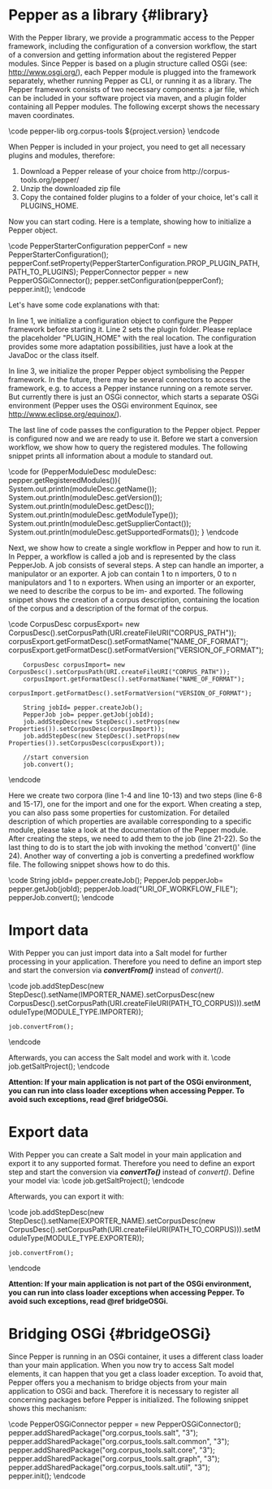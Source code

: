 Pepper as a library {#library}
======

With the Pepper library, we provide a programmatic access to the Pepper framework, including the configuration of a conversion workflow, the start of a conversion and getting information about the registered Pepper modules. Since Pepper is based on a plugin structure called OSGi (see: http://www.osgi.org/), each Pepper module is plugged into the framework separately, whether running Pepper as CLI, or running it as a library. The Pepper framework consists of two necessary components: a jar file, which can be included in your software project via maven, and a plugin folder containing all Pepper modules. The following excerpt shows the necessary maven coordinates.

\code
<dependency>
   <artifactId>pepper-lib</artifactId>
   <groupId>org.corpus-tools</groupId>
   <version>${project.version}</version>
</dependency>
\endcode 

When Pepper is included in your project, you need to get all necessary plugins and modules, therefore:
<ol>
<li>Download a Pepper release of your choice from http://corpus-tools.org/pepper/</li>
<li>Unzip the downloaded zip file</li>
<li>Copy the contained folder plugins to a folder of your choice, let's call it PLUGINS_HOME.</li>
</ol>
Now you can start coding. Here is a template, showing how to initialize a Pepper object.

\code
PepperStarterConfiguration pepperConf = new PepperStarterConfiguration();
pepperConf.setProperty(PepperStarterConfiguration.PROP_PLUGIN_PATH, PATH_TO_PLUGINS);
PepperConnector pepper = new PepperOSGiConnector();
pepper.setConfiguration(pepperConf);
pepper.init();
\endcode  

Let's have some code explanations with that:

In line 1, we initialize a configuration object to configure the Pepper framework before starting it. Line 2 sets the plugin folder. Please replace the placeholder "PLUGIN_HOME" with the real location. The configuration provides some more adaptation possibilities, just have a look at the JavaDoc or the class itself.

In line 3, we initialize the proper Pepper object symbolising the Pepper framework. In the future, there may be several connectors to access the framework, e.g. to access a Pepper instance running on a remote server. But currently there is just an OSGi connector, which starts a separate OSGi environment (Pepper uses the OSGi environment Equinox, see http://www.eclipse.org/equinox/).

The last line of code passes the configuration to the Pepper object. Pepper is configured now and we are ready to use it. Before we start a conversion workflow, we show how to query the registered modules. The following snippet prints all information about a module to standard out.

\code
    for (PepperModuleDesc moduleDesc: pepper.getRegisteredModules()){
        System.out.println(moduleDesc.getName());
        System.out.println(moduleDesc.getVersion());
        System.out.println(moduleDesc.getDesc());
        System.out.println(moduleDesc.getModuleType());
        System.out.println(moduleDesc.getSupplierContact());
        System.out.println(moduleDesc.getSupportedFormats());
    }
\endcode  

Next, we show how to create a single workflow in Pepper and how to run it. In Pepper, a workflow is called a job and is represented by the class PepperJob. A job consists of several steps. A step can handle an importer, a manipulator or an exporter. A job can contain 1 to n importers, 0 to n manipulators and 1 to n exporters. When using an importer or an exporter, we need to describe the corpus to be im- and exported. The following snippet shows the creation of a corpus description, containing the location of the corpus and a description of the format of the corpus.

\code
	    CorpusDesc corpusExport= new CorpusDesc().setCorpusPath(URI.createFileURI("CORPUS_PATH"));
	    corpusExport.getFormatDesc().setFormatName("NAME_OF_FORMAT");
	    corpusExport.getFormatDesc().setFormatVersion("VERSION_OF_FORMAT");
	    
	    CorpusDesc corpusImport= new CorpusDesc().setCorpusPath(URI.createFileURI("CORPUS_PATH"));
	    corpusImport.getFormatDesc().setFormatName("NAME_OF_FORMAT");
	    corpusImport.getFormatDesc().setFormatVersion("VERSION_OF_FORMAT");

	    String jobId= pepper.createJob();
	    PepperJob job= pepper.getJob(jobId);
	    job.addStepDesc(new StepDesc().setProps(new Properties()).setCorpusDesc(corpusImport));
	    job.addStepDesc(new StepDesc().setProps(new Properties()).setCorpusDesc(corpusExport));
	    
	    //start conversion
	    job.convert(); 
\endcode

Here we create two corpora (line 1-4 and line 10-13) and two steps (line 6-8 and 15-17), one for the import and one for the export. When creating a step, you can also pass some properties for customization. For detailed description of which properties are available corresponding to a specific module, please take a look at the documentation of the Pepper module. After creating the steps, we need to add them to the job (line 21-22). So the last thing to do is to start the job with invoking the method 'convert()' (line 24). Another way of converting a job is converting a predefined workflow file. The following snippet shows how to do this.

\code
    String jobId= pepper.createJob();
    PepperJob pepperJob= pepper.getJob(jobId);
    pepperJob.load("URI_OF_WORKFLOW_FILE");
    pepperJob.convert();
\endcode  


Import data
===

With Pepper you can just import data into a Salt model for further processing in your application. Therefore you need to define an import step and start the conversion via <b><i>convertFrom()</i></b> instead of <i>convert()</i>. 

\code
	job.addStepDesc(new StepDesc().setName(IMPORTER_NAME).setCorpusDesc(new CorpusDesc().setCorpusPath(URI.createFileURI(PATH_TO_CORPUS))).setModuleType(MODULE_TYPE.IMPORTER));

	job.convertFrom();
\endcode

Afterwards, you can access the Salt model and work with it. 
\code
	job.getSaltProject();
\endcode

<b> Attention: If your main application is not part of the OSGi environment, you can run into class loader exceptions when accessing Pepper. To avoid such exceptions, read @ref bridgeOSGi. </b>


Export data
===

With Pepper you can create a Salt model in your main application and export it to any supported format. Therefore you need to define an export step and start the conversion via <b><i>convertTo()</i></b> instead of <i>convert()</i>. Define your model via:
\code
	job.getSaltProject();
\endcode

Afterwards, you can export it with:

\code
	job.addStepDesc(new StepDesc().setName(EXPORTER_NAME).setCorpusDesc(new CorpusDesc().setCorpusPath(URI.createFileURI(PATH_TO_CORPUS))).setModuleType(MODULE_TYPE.EXPORTER));

	job.convertFrom();
\endcode

<b>Attention: If your main application is not part of the OSGi environment, you can run into class loader exceptions when accessing Pepper. To avoid such exceptions, read @ref bridgeOSGi. </b>

Bridging OSGi {#bridgeOSGi}
===

Since Pepper is running in an OSGi container, it uses a different class loader than your main application. When you now try to access Salt model elements, it can happen that you get a class loader exception. To avoid that, Pepper offers you a mechanism to bridge objects from your main application to OSGi and back. Therefore it is necessary to register all concerning packages before Pepper is initialized. The following snippet shows this mechanism:

\code
		PepperOSGiConnector pepper = new PepperOSGiConnector();
		pepper.addSharedPackage("org.corpus_tools.salt", "3");
		pepper.addSharedPackage("org.corpus_tools.salt.common", "3");
		pepper.addSharedPackage("org.corpus_tools.salt.core", "3");
		pepper.addSharedPackage("org.corpus_tools.salt.graph", "3");
		pepper.addSharedPackage("org.corpus_tools.salt.util", "3");		
		pepper.init();
\endcode